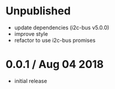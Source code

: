Unpublished
===========

  * update dependencies (i2c-bus v5.0.0)
  * improve style
  * refactor to use i2c-bus promises

0.0.1 / Aug 04 2018
===================

  * initial release

